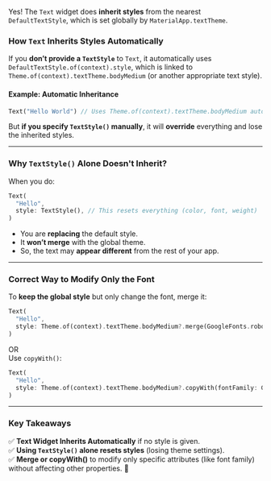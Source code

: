 Yes! The `Text` widget does **inherit styles** from the nearest `DefaultTextStyle`, which is set globally by `MaterialApp.textTheme`.  

### **How `Text` Inherits Styles Automatically**
If you **don’t provide a `TextStyle`** to `Text`, it automatically uses `DefaultTextStyle.of(context).style`, which is linked to `Theme.of(context).textTheme.bodyMedium` (or another appropriate text style).

#### **Example: Automatic Inheritance**
```dart
Text("Hello World") // Uses Theme.of(context).textTheme.bodyMedium automatically
```

But **if you specify `TextStyle()` manually**, it will **override** everything and lose the inherited styles.

---

### **Why `TextStyle()` Alone Doesn't Inherit?**
When you do:
```dart
Text(
  "Hello",
  style: TextStyle(), // This resets everything (color, font, weight)
)
```
- You are **replacing** the default style.
- It **won’t merge** with the global theme.
- So, the text may **appear different** from the rest of your app.

---

### **Correct Way to Modify Only the Font**
To **keep the global style** but only change the font, merge it:
```dart
Text(
  "Hello",
  style: Theme.of(context).textTheme.bodyMedium?.merge(GoogleFonts.roboto()),
)
```
OR  
Use `copyWith()`:
```dart
Text(
  "Hello",
  style: Theme.of(context).textTheme.bodyMedium?.copyWith(fontFamily: GoogleFonts.roboto().fontFamily),
)
```

---

### **Key Takeaways**
✅ **Text Widget Inherits Automatically** if no style is given.  
✅ **Using `TextStyle()` alone resets styles** (losing theme settings).  
✅ **Merge or copyWith()** to modify only specific attributes (like font family) without affecting other properties. 🚀